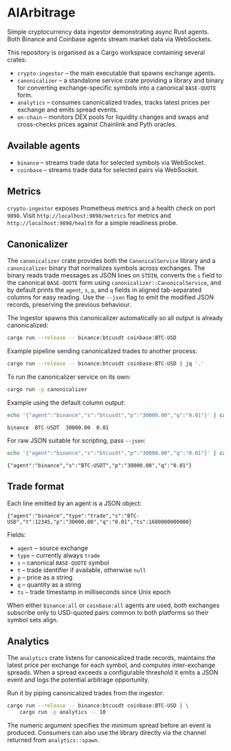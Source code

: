 # AIArbitrage

Simple cryptocurrency data ingestor demonstrating async Rust agents. Both
Binance and Coinbase agents stream market data via WebSockets.

This repository is organised as a Cargo workspace containing several crates:

- `crypto-ingestor` – the main executable that spawns exchange agents.
- `canonicalizer` – a standalone service crate providing a library and binary
  for converting exchange-specific symbols into a canonical `BASE-QUOTE` form.
- `analytics` – consumes canonicalized trades, tracks latest prices per
  exchange and emits spread events.
- `on-chain` – monitors DEX pools for liquidity changes and swaps and
  cross-checks prices against Chainlink and Pyth oracles.

## Available agents

- `binance` – streams trade data for selected symbols via WebSocket.
- `coinbase` – streams trade data for selected pairs via WebSocket.

## Metrics

`crypto-ingestor` exposes Prometheus metrics and a health check on port `9898`.
Visit `http://localhost:9898/metrics` for metrics and `http://localhost:9898/health`
for a simple readiness probe.

## Canonicalizer

The `canonicalizer` crate provides both the `CanonicalService` library and a
`canonicalizer` binary that normalizes symbols across exchanges. The binary
reads trade messages as JSON lines on `STDIN`, converts the `s` field to the
canonical `BASE-QUOTE` form using `canonicalizer::CanonicalService`, and by
default prints the `agent`, `s`, `p`, and `q` fields in aligned tab-separated
columns for easy reading. Use the `--json` flag to emit the modified JSON
records, preserving the previous behaviour.

The ingestor spawns this canonicalizer automatically so all output is already
canonicalized:

```bash
cargo run --release -- binance:btcusdt coinbase:BTC-USD
```

Example pipeline sending canonicalized trades to another process:

```bash
cargo run --release -- binance:btcusdt coinbase:BTC-USD | jq '.'
```

To run the canonicalizer service on its own:

```bash
cargo run -p canonicalizer
```

Example using the default column output:

```bash
echo '{"agent":"binance","s":"btcusdt","p":"30000.00","q":"0.01"}' | cargo run -p canonicalizer
```

```
binance  BTC-USDT  30000.00  0.01
```

For raw JSON suitable for scripting, pass `--json`:

```bash
echo '{"agent":"binance","s":"btcusdt","p":"30000.00","q":"0.01"}' | cargo run -p canonicalizer -- --json
```

```
{"agent":"binance","s":"BTC-USDT","p":"30000.00","q":"0.01"}
```

## Trade format

Each line emitted by an agent is a JSON object:

```
{"agent":"binance","type":"trade","s":"BTC-USD","t":12345,"p":"30000.00","q":"0.01","ts":1680000000000}
```

Fields:

- `agent` – source exchange
- `type` – currently always `trade`
- `s` – canonical `BASE-QUOTE` symbol
- `t` – trade identifier if available, otherwise `null`
- `p` – price as a string
- `q` – quantity as a string
- `ts` – trade timestamp in milliseconds since Unix epoch

When either `binance:all` or `coinbase:all` agents are used, both exchanges
subscribe only to USD-quoted pairs common to both platforms so their symbol
sets align.

## Analytics

The `analytics` crate listens for canonicalized trade records, maintains the
latest price per exchange for each symbol, and computes inter-exchange spreads.
When a spread exceeds a configurable threshold it emits a JSON event and logs
the potential arbitrage opportunity.

Run it by piping canonicalized trades from the ingestor:

```bash
cargo run --release -- binance:btcusdt coinbase:BTC-USD | \
    cargo run -p analytics -- 10
```

The numeric argument specifies the minimum spread before an event is produced.
Consumers can also use the library directly via the channel returned from
`analytics::spawn`.

